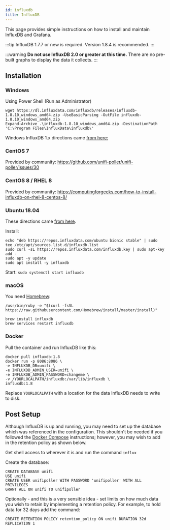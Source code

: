 ```yaml
---
id: influxdb
title: InfluxDB
---
```


This page provides simple instructions on how to install and maintain InfluxDB and Grafana.

:::tip
InfluxDB 1.7.7 or new is required. Version 1.8.4 is recommended.
:::

:::warning
**Do not use InfluxDB 2.0 or greater at this time.**
There are no pre-built graphs to display the data it collects.
:::

## Installation

### Windows

Using Power Shell (Run as Administrator)
```shell
wget https://dl.influxdata.com/influxdb/releases/influxdb-1.8.10_windows_amd64.zip -UseBasicParsing -OutFile influxdb-1.8.10_windows_amd64.zip
Expand-Archive .\influxdb-1.8.10_windows_amd64.zip -DestinationPath 'C:\Program Files\InfluxData\influxdb\'
```
Windows InfluxDB 1.x directions came [from here:](https://portal.influxdata.com/downloads/)

### CentOS 7

Provided by community: https://github.com/unifi-poller/unifi-poller/issues/30

### CentOS 8 / RHEL 8

Provided by community: https://computingforgeeks.com/how-to-install-influxdb-on-rhel-8-centos-8/

### Ubuntu 18.04

These directions came [from here](https://github.com/unifi-poller/unifi-poller/issues/26).

Install:

```shell
echo "deb https://repos.influxdata.com/ubuntu bionic stable" | sudo tee /etc/apt/sources.list.d/influxdb.list
sudo curl -sL https://repos.influxdata.com/influxdb.key | sudo apt-key add -
sudo apt -y update
sudo apt install -y influxdb
```

Start: `sudo systemctl start influxdb`

### macOS

You need [Homebrew](https://brew.sh):

```shell
/usr/bin/ruby -e "$(curl -fsSL https://raw.githubusercontent.com/Homebrew/install/master/install)"
```
```shell
brew install influxdb
brew services restart influxdb
```

### Docker

Pull the container and run InfluxDB like this:

```shell
docker pull influxdb:1.8
docker run -p 8086:8086 \
-e INFLUXDB_DB=unifi \
-e INFLUXDB_ADMIN_USER=unifi \
-e INFLUXDB_ADMIN_PASSWORD=changeme \
-v /YOURLOCALPATH/influxdb:/var/lib/influxdb \
influxdb:1.8
```

Replace `YOURLOCALPATH` with a location for the data InfluxDB needs to write to disk.

## Post Setup

Although InfluxDB is up and running, you may need to set up the database which was referenced in the configuration.
This shouldn't be needed if you followed the [Docker Compose](../install/dockercompose) instructions;
however, you may wish to add in the retention policy as shown below.

Get shell access to wherever it is and run the command `influx`

Create the database:

```none
CREATE DATABASE unifi
USE unifi
CREATE USER unifipoller WITH PASSWORD 'unifipoller' WITH ALL PRIVILEGES
GRANT ALL ON unifi TO unifipoller
```

Optionally - and this is a very sensible idea - set limits on how much data you wish to retain
by implementing a retention policy. For example, to hold data for 32 days add the command:

```none
CREATE RETENTION POLICY retention_policy ON unifi DURATION 32d REPLICATION 1
```
